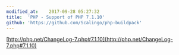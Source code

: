 ```yaml
---
modified_at:	2017-09-28 05:27:32
title:	'PHP - Support of PHP 7.1.10'
github: 'https://github.com/Scalingo/php-buildpack'
---
```


[http://php.net/ChangeLog-7.php#7.1.10](http://php.net/ChangeLog-7.php#7.1.10)
